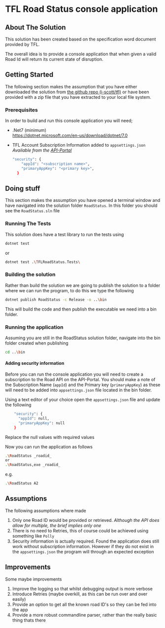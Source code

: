# TFL Road Status console application

## About The Solution

This solution has been created based on the specification word document provided by TFL.

The overall idea is to provide a console application that when given a valid Road Id will return its current state of disruption.

## Getting Started

The following section makes the assumption that you have either downloaded the solution from [the github repo (i-scott/tfl)](https://github.com/i-scott/tfl) or have been provided with a zip file that you have extracted to your local file system.

<!-- GETTING STARTED -->
### Prerequisites

In order to build and run this console application you will need;

* .Net7 (minimum)  
  https://dotnet.microsoft.com/en-us/download/dotnet/7.0

* TFL Account Subscription Information added to `appsettings.json`
  _Available from the [API-Portal](https://api-portal.tfl.gov.uk/)_
  
  ```sh
  "security": {
      "appId": "<subscription name>",
      "primaryAppKey": "<primary key>",
    }
  ```
  
## Doing stuff

This section makes the assumption you have opened a terminal window and have navigated into the solution folder `RoadStatus`. In this folder you should see the `RoadStatus.sln` file

### Running The Tests

This solution does have a test library to run the tests using

```sh
dotnet test
```

or

```sh
dotnet test .\TFLRoadStatus.Tests\
```

### Building the solution

Rather than build the solution we are going to publish the solution to a folder where we can run the program, to do this we type the following

```sh
dotnet publish RoadStatus -c Release -o ..\bin
```

This will build the code and then publish the executable we need into a bin folder.

### Running the application

Assuming you are still in the RoadStatus solution folder, navigate into the bin folder created when publishing

```sh
cd ..\bin
```

#### Adding security information

Before you can run the console application you will need to create a subscription to the Road API on the API-Portal.  You should make a note of the Subscription Name (`appId`) and the Primary key (`primaryAppKey`) as these will need to be added into `appsettings.json` file located in the bin folder.

Using a text editor of your choice open the `appsettings.json` file and update the following

```sh
    "security": {      
      "appId": null,
      "primaryAppKey": null
    }
```

Replace the null values with required values

Now you can run the application as follows

```sh
.\RoadStatus _roadid_
or 
.\RoadStatus,exe _roadid_
```

e.g.

```sh
.\RoadStatus A2
```

## Assumptions

The following assumptions where made

1. Only one Road ID would be provided or retrieved.  _Although the API does allow for multiple, the brief implies only one_
2. There is no need to Retries, this of course could be achieved using something like `Polly`
3. Security information is actually required.  Found the application does still work without subscription information.  However if they do not exist in the `appsettings.json` the program will through an expected exception

## Improvements

Some maybe improvements

1. Improve the logging so that whilst debugging output is more verbose
2. Introduce Retries (maybe overkill, as this can be run over and over easily)
3. Provide an option to get all the known road ID's so they can be fed into the app
4. Provide a more robust commandline parser, rather than the really basic thing thats there



